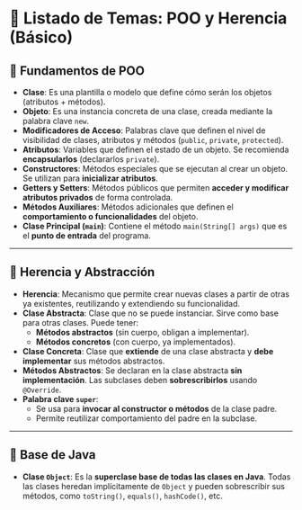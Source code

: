 # 📘 Listado de Temas: POO y Herencia (Básico)

## 🔹 Fundamentos de POO

- **Clase**: Es una plantilla o modelo que define cómo serán los objetos (atributos + métodos).
- **Objeto**: Es una instancia concreta de una clase, creada mediante la palabra clave `new`.
- **Modificadores de Acceso**: Palabras clave que definen el nivel de visibilidad de clases, atributos y métodos (`public`, `private`, `protected`).
- **Atributos**: Variables que definen el estado de un objeto. Se recomienda **encapsularlos** (declararlos `private`).
- **Constructores**: Métodos especiales que se ejecutan al crear un objeto. Se utilizan para **inicializar atributos**.
- **Getters y Setters**: Métodos públicos que permiten **acceder y modificar atributos privados** de forma controlada.
- **Métodos Auxiliares**: Métodos adicionales que definen el **comportamiento o funcionalidades** del objeto.
- **Clase Principal (`main`)**: Contiene el método `main(String[] args)` que es el **punto de entrada** del programa.

---

## 🧬 Herencia y Abstracción

- **Herencia**: Mecanismo que permite crear nuevas clases a partir de otras ya existentes, reutilizando y extendiendo su funcionalidad.
- **Clase Abstracta**: Clase que no se puede instanciar. Sirve como base para otras clases. Puede tener:
  - **Métodos abstractos** (sin cuerpo, obligan a implementar).
  - **Métodos concretos** (con cuerpo, ya implementados).
- **Clase Concreta**: Clase que **extiende** de una clase abstracta y **debe implementar** sus métodos abstractos.
- **Métodos Abstractos**: Se declaran en la clase abstracta **sin implementación**. Las subclases deben **sobrescribirlos** usando `@Override`.
- **Palabra clave `super`**:
  - Se usa para **invocar al constructor o métodos** de la clase padre.
  - Permite reutilizar comportamiento del padre en la subclase.

---

## 🧱 Base de Java

- **Clase `Object`**: Es la **superclase base de todas las clases en Java**. Todas las clases heredan implícitamente de `Object` y pueden sobrescribir sus métodos, como `toString()`, `equals()`, `hashCode()`, etc.
